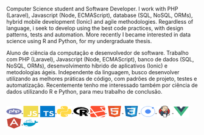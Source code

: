 Computer Science student and Software Developer. I work with PHP (Laravel), Javascript (Node, ECMAScript), database (SQL, NoSQL, ORMs), hybrid mobile development (Ionic) and agile methodologies. Regardless of language, i seek to develop using the best code practices, with design patterns, tests and automation. More recently I became interested in data science using R and Python, for my undergraduate thesis.

Aluno de ciência da computação e desenvolvedor de software. Trabalho com PHP (Laravel), Javascript (Node, ECMAScript), banco de dados (SQL, NoSQL, ORMs), desenvolvimento híbrido de aplicativos (Ionic) e metodologias ágeis. Independente da linguagem, busco desenvolver utilizando as melhores práticas de código, com padrões de projeto, testes e automatização. Recentemente tenho me interessado também por ciência de dados utilizando R e Python, para meu trabalho de conclusão.

##
 <div>
  <a href="https://github.com/jeffersoncardoso">
<div>
<div style="display: inline_block">
  <img align="center" alt="Js" height="30" width="40" src="https://github.com/devicons/devicon/blob/master/icons/php/php-plain.svg">
  <img align="center" alt="Js" height="30" width="40" src="https://raw.githubusercontent.com/devicons/devicon/master/icons/javascript/javascript-plain.svg">
  <img align="center" alt="Ts" height="30" width="40" src="https://raw.githubusercontent.com/devicons/devicon/master/icons/typescript/typescript-plain.svg">
  <img align="center" alt="Python" height="30" width="40" src="https://github.com/devicons/devicon/blob/master/icons/python/python-plain.svg">
  <img align="center" alt="R" height="30" width="40" src="https://github.com/devicons/devicon/blob/master/icons/r/r-plain.svg">
  <img align="center" alt="Laravel" height="30" width="40" src="https://github.com/devicons/devicon/blob/master/icons/laravel/laravel-plain.svg">
  <img align="center" alt="HTML" height="30" width="40" src="https://raw.githubusercontent.com/devicons/devicon/master/icons/html5/html5-original.svg">
  <img align="center" alt="CSS" height="30" width="40" src="https://raw.githubusercontent.com/devicons/devicon/master/icons/css3/css3-original.svg">
  <img align="center" alt="Ionic" height="30" width="40" src="https://github.com/devicons/devicon/blob/master/icons/ionic/ionic-original.svg">
  <img align="center" alt="Jenkins" height="30" width="40" src="https://github.com/devicons/devicon/blob/master/icons/jenkins/jenkins-original.svg">
  <img align="center" alt="Vue" height="30" width="40" src="https://github.com/devicons/devicon/blob/master/icons/vuejs/vuejs-original.svg">
  <img align="center" alt="Angular" height="30" width="40" src="https://github.com/devicons/devicon/blob/master/icons/angularjs/angularjs-plain.svg">
  <img align="center" alt="Docker" height="30" width="40" src="https://github.com/devicons/devicon/blob/master/icons/docker/docker-plain.svg">
  
</div>
